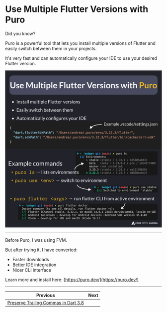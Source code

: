 # Use Multiple Flutter Versions with Puro

Did you know?

Puro is a powerful tool that lets you install multiple versions of Flutter and easily switch between them in your projects.

It's very fast and can automatically configure your IDE to use your desired Flutter version.

![](254.png)

<!--

- Install multiple Flutter versions
- Easily switch between them
- Automatically configure your IDE

Example commands:

- `puro ls`: lists environments
- `puro use <version>`: switch to environment
- `puro flutter <args>`: run flutter CLI from active environment

-->

---

Before Puro, I was using FVM.

But after trying it, I have converted:
- Faster downloads
- Better IDE integration
- Nicer CLI interface

Learn more and install here:
[https://puro.dev/](https://puro.dev/)

---

| Previous | Next |
| -------- | ---- |
| [Preserve Trailing Commas in Dart 3.8](../0253-preserve-trailing-commas-dart-3.8/index.md) | |

<!-- TWITTER|https://x.com/biz84/status/1931999304337760702 -->
<!-- LINKEDIN|https://www.linkedin.com/posts/andreabizzotto_did-you-know-puro-is-a-powerful-tool-that-activity-7337765132606885888-5qB1 -->
<!-- BLUESKY|https://bsky.app/profile/codewithandrea.com/post/3lr5zap6fqc2n -->







